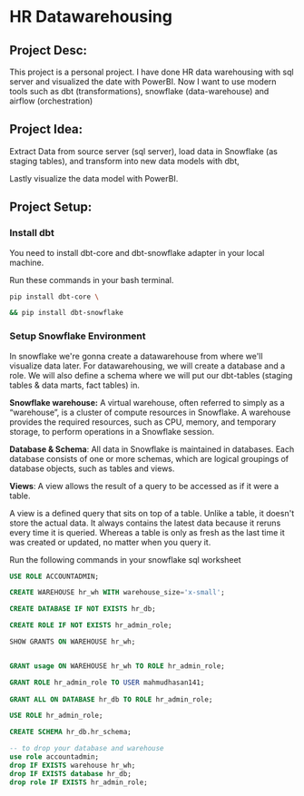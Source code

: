 # HR Datawarehousing

## Project Desc: 
This project is a personal project. I have done HR data warehousing with sql server and visualized the 
date with PowerBI. Now I want to use modern tools such as dbt (transformations), snowflake (data-warehouse) and airflow (orchestration)

## Project Idea:
Extract Data from source server (sql server), load data in Snowflake (as staging tables), and transform into new data models with dbt, 

Lastly visualize the data model with PowerBI.

## Project Setup:

### Install dbt

You need to install dbt-core and dbt-snowflake adapter in your local machine.

Run these commands in your bash terminal.
```bash
pip install dbt-core \

&& pip install dbt-snowflake
```
### Setup Snowflake Environment

In snowflake we're gonna create a datawarehouse from where we'll visualize data later.
For datawarehousing, we will create a database and a role. We will also define a schema where we will put our dbt-tables (staging tables & data marts, fact tables) in.


**Snowflake warehouse:** A virtual warehouse, often referred to simply as a “warehouse”, is a cluster of compute resources in Snowflake.
A warehouse provides the required resources, such as CPU, memory, and temporary storage, to perform operations in a Snowflake session.

**Database & Schema**: All data in Snowflake is maintained in databases. Each database consists of one or more schemas, which are logical groupings of database objects, such as tables and views.

**Views**: A view allows the result of a query to be accessed as if it were a table. 

A view is a defined query that sits on top of a table. Unlike a table, it doesn't store the actual data. It always contains the latest data because it reruns every time it is queried. Whereas a table is only as fresh as the last time it was created or updated, no matter when you query it.

Run the following commands in your snowflake sql worksheet
```sql
USE ROLE ACCOUNTADMIN;

CREATE WAREHOUSE hr_wh WITH warehouse_size='x-small';

CREATE DATABASE IF NOT EXISTS hr_db;

CREATE ROLE IF NOT EXISTS hr_admin_role;

SHOW GRANTS ON WAREHOUSE hr_wh;


GRANT usage ON WAREHOUSE hr_wh TO ROLE hr_admin_role;

GRANT ROLE hr_admin_role TO USER mahmudhasan141;
    
GRANT ALL ON DATABASE hr_db TO ROLE hr_admin_role;

USE ROLE hr_admin_role;

CREATE SCHEMA hr_db.hr_schema;

-- to drop your database and warehouse
use role accountadmin;
drop IF EXISTS warehouse hr_wh;
drop IF EXISTS database hr_db;
drop role IF EXISTS hr_admin_role;
```


